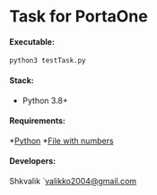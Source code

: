 # Task for PortaOne

#### Executable:
`python3 testTask.py`

#### Stack:
* Python 3.8+

#### Requirements:
*[Python](https://www.python.org/downloads/)
*[File with numbers ](https://drive.google.com/file/d/1LxSB6UEAVK0NLgU0ah5y0CBbD0gL_oO9/edit)

#### Developers:
Shkvalik
`valikko2004@gmail.com

